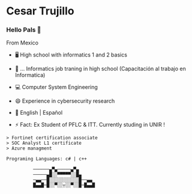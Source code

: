 # Cesar Trujillo

### Hello Pals 👋

From Mexico 

- 🖥 High school with informatics 1 and 2 basics

- 📲 ... Informatics job traning in high school (Capacitación al trabajo en Informatica)

- 💻 Computer System Engineering

- 😄 Experience in cybersecurity research 

- 📝 English | Español

- ⚡ Fact: Ex Student of PFLC & ITT. Currently studing in UNIR !

```
> Fortinet certification associate
> SOC Analyst L1 certificate
> Azure managment

Programing Languages: c# | c++

```


```
          ──────▄▀▄─────▄▀▄
          ─────▄█░░▀▀▀▀▀░░█▄
          ─▄▄──█░░░░░░░░░░░█──▄▄
          █▄▄█─█░░▀░░┬░░▀░░█─█▄▄█
```

<i class="bxl bx-github" />
